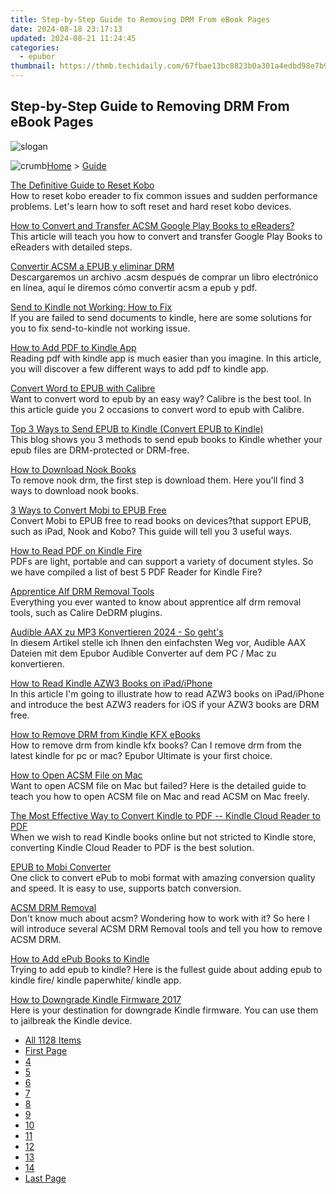 ```yaml
---
title: Step-by-Step Guide to Removing DRM From eBook Pages
date: 2024-08-18 23:17:13
updated: 2024-08-21 11:24:45
categories:
  - epubor
thumbnail: https://thmb.techidaily.com/67fbae13bc8823b0a301a4edbd98e7b90a3759ff0f1b1dda3ab1c9790066eccf.jpg
---
```


## Step-by-Step Guide to Removing DRM From eBook Pages

![slogan](http://www.epubor.com/images/guide-banner-word.png)

![crumb](http://www.epubor.com/images/ol_home.png)[Home](https://tools.techidaily.com/epubor/products/) \> [Guide](https://tools.techidaily.com/epubor/products/)

[The Definitive Guide to Reset Kobo](https://tools.techidaily.com/epubor/products/)  
 How to reset kobo ereader to fix common issues and sudden performance problems. Let's learn how to soft reset and hard reset kobo devices.

[How to Convert and Transfer ACSM Google Play Books to eReaders?](https://tools.techidaily.com/epubor/products/)  
 This article will teach you how to convert and transfer Google Play Books to eReaders with detailed steps.

[Convertir ACSM a EPUB y eliminar DRM](https://tools.techidaily.com/epubor/products/)  
 Descargaremos un archivo .acsm después de comprar un libro electrónico en línea, aquí le diremos cómo convertir acsm a epub y pdf.

[Send to Kindle not Working: How to Fix](https://tools.techidaily.com/epubor/products/)  
 If you are failed to send documents to kindle, here are some solutions for you to fix send-to-kindle not working issue.

[How to Add PDF to Kindle App](https://tools.techidaily.com/epubor/products/)  
 Reading pdf with kindle app is much easier than you imagine. In this article, you will discover a few different ways to add pdf to kindle app. 

[Convert Word to EPUB with Calibre](https://tools.techidaily.com/epubor/products/)  
 Want to convert word to epub by an easy way? Calibre is the best tool. In this article guide you 2 occasions to convert word to epub with Calibre.

[Top 3 Ways to Send EPUB to Kindle (Convert EPUB to Kindle)](http://www.epubor.com/send-epub-to-kindle.html)  
 This blog shows you 3 methods to send epub books to Kindle whether your epub files are DRM-protected or DRM-free.

[How to Download Nook Books](https://tools.techidaily.com/epubor/products/)  
 To remove nook drm, the first step is download them. Here you'll find 3 ways to download nook books.

[3 Ways to Convert Mobi to EPUB Free](https://tools.techidaily.com/epubor/products/)  
 Convert Mobi to EPUB free to read books on devices?that support EPUB, such as iPad, Nook and Kobo? This guide will tell you 3 useful ways.

[How to Read PDF on Kindle Fire](https://tools.techidaily.com/epubor/products/)  
 PDFs are light, portable and can support a variety of document styles. So we have compiled a list of best 5 PDF Reader for Kindle Fire?

[Apprentice Alf DRM Removal Tools](https://tools.techidaily.com/epubor/drm-removal-tools/)  
 Everything you ever wanted to know about apprentice alf drm removal tools, such as Calire DeDRM plugins. 

[Audible AAX zu MP3 Konvertieren 2024 - So geht's](https://tools.techidaily.com/epubor/products/)  
 In diesem Artikel stelle ich Ihnen den einfachsten Weg vor, Audible AAX Dateien mit dem Epubor Audible Converter auf dem PC / Mac zu konvertieren.

[How to Read Kindle AZW3 Books on iPad/iPhone](https://tools.techidaily.com/epubor/products/)  
 In this article I'm going to illustrate how to read AZW3 books on iPad/iPhone and introduce the best AZW3 readers for iOS if your AZW3 books are DRM free.

[How to Remove DRM from Kindle KFX eBooks](https://tools.techidaily.com/epubor/products/)  
 How to remove drm from kindle kfx books? Can I remove drm from the latest kindle for pc or mac? Epubor Ultimate is your first choice.

[How to Open ACSM File on Mac](https://tools.techidaily.com/epubor/products/)  
 Want to open ACSM file on Mac but failed? Here is the detailed guide to teach you how to open ACSM file on Mac and read ACSM on Mac freely.

[The Most Effective Way to Convert Kindle to PDF -- Kindle Cloud Reader to PDF](https://tools.techidaily.com/epubor/reader/)  
 When we wish to read Kindle books online but not stricted to Kindle store, converting Kindle Cloud Reader to PDF is the best solution.

[EPUB to Mobi Converter](https://tools.techidaily.com/epubor/products/)  
 One click to convert ePub to mobi format with amazing conversion quality and speed. It is easy to use, supports batch conversion. 

[ACSM DRM Removal](https://tools.techidaily.com/epubor/products/)  
 Don't know much about acsm? Wondering how to work with it? So here I will introduce several ACSM DRM Removal tools and tell you how to remove ACSM DRM.

[How to Add ePub Books to Kindle](https://tools.techidaily.com/epubor/products/)  
 Trying to add epub to kindle? Here is the fullest guide about adding epub to kindle fire/ kindle paperwhite/ kindle app.

[How to Downgrade Kindle Firmware 2017](https://tools.techidaily.com/epubor/products/)  
 Here is your destination for downgrade Kindle firmware. You can use them to jailbreak the Kindle device.

* [All 1128 Items](https://tools.techidaily.com/epubor/products/)
* [First Page](https://tools.techidaily.com/epubor/products/)
* [4](https://tools.techidaily.com/epubor/products/)
* [5](https://tools.techidaily.com/epubor/products/)
* [6](https://tools.techidaily.com/epubor/products/)
* [7](https://tools.techidaily.com/epubor/products/)
* [8](https://tools.techidaily.com/epubor/products/)
* [9](https://tools.techidaily.com/epubor/products/)
* [10](https://tools.techidaily.com/epubor/products/)
* [11](https://tools.techidaily.com/epubor/products/)
* [12](https://tools.techidaily.com/epubor/products/)
* [13](https://tools.techidaily.com/epubor/products/)
* [14](https://tools.techidaily.com/epubor/products/)
* [Last Page](https://tools.techidaily.com/epubor/products/)

<ins class="adsbygoogle"
     style="display:block"
     data-ad-format="autorelaxed"
     data-ad-client="ca-pub-7571918770474297"
     data-ad-slot="1223367746"></ins>



<ins class="adsbygoogle"
     style="display:block"
     data-ad-client="ca-pub-7571918770474297"
     data-ad-slot="8358498916"
     data-ad-format="auto"
     data-full-width-responsive="true"></ins>
